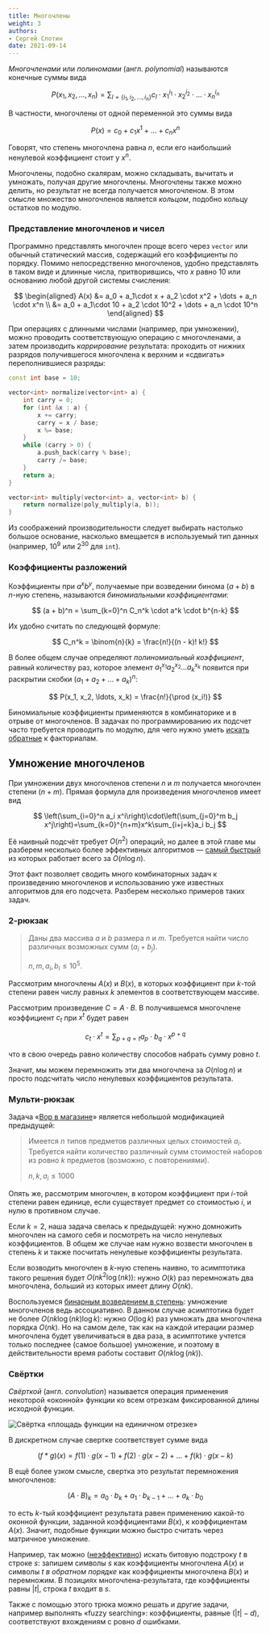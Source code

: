 ```yaml
---
title: Многочлены
weight: 3
authors:
- Сергей Слотин
date: 2021-09-14
---
```


*Многочленами* или *полиномами* (англ. *polynomial*) называются конечные суммы вида

$$
P(x_1, x_2, \ldots, x_n) = \sum_{I=\{i_1,i_2,\ldots,i_n\}} c_I \cdot x_1^{i_1} \cdot x_2^{i_2} \cdot \ldots \cdot x_n^{i_n}
$$

В частности, многочлены от одной переменной это суммы вида

$$
P(x) = c_0 + c_1 x^1 + \ldots + c_n x^n
$$

Говорят, что степень многочлена равна $n$, если его наибольший ненулевой коэффициент стоит у $x^n$.

Многочлены, подобно скалярам, можно складывать, вычитать и умножать, получая другие многочлены. Многочлены также можно делить, но результат не всегда получается многочленом. В этом смысле множество многочленов является *кольцом*, подобно кольцу остатков по модулю.

### Представление многочленов и чисел

Программно представлять многочлен проще всего через `vector` или обычный статический массив, содержащий его коэффициенты по порядку. Помимо непосредственно многочленов, удобно представлять в таком виде и длинные числа, притворившись, что $x$ равно $10$ или основанию любой другой системы счисления:

$$
\begin{aligned}
A(x) &= a_0 + a_1\cdot x + a_2 \cdot x^2  + \dots + a_n \cdot x^n
\\   &= a_0 + a_1\cdot 10 + a_2 \cdot 10^2 + \dots + a_n \cdot 10^n
\end{aligned}
$$

При операциях с длинными числами (например, при умножении), можно проводить соответствующую операцию с многочленами, а затем производить *каррирование* результата: проходить от нижних разрядов получившегося многочлена к верхним и «сдвигать» переполнившиеся разряды:

```cpp
const int base = 10;

vector<int> normalize(vector<int> a) {
    int carry = 0;
    for (int &x : a) {
        x += carry;
        carry = x / base;
        x %= base;
    }
    while (carry > 0) {
        a.push_back(carry % base);
        carry /= base;
    }
    return a;
}

vector<int> multiply(vector<int> a, vector<int> b) {
    return normalize(poly_multiply(a, b));
}
```

Из соображений производительности следует выбирать настолько большое основание, насколько вмещается в используемый тип данных (например, $10^9$ или $2^{30}$ для `int`).

### Коэффициенты разложений

Коэффициенты при $a^x b^y$, получаемые при возведении бинома $(a+b)$ в $n$-ную степень, называются *биномиальными коэффициентами*:

$$
(a + b)^n = \sum_{k=0}^n C_n^k \cdot a^k \cdot b^{n-k}
$$

Их удобно считать по следующей формуле:

$$
C_n^k = \binom{n}{k} = \frac{n!}{(n - k)! k!}
$$

В более общем случае определяют *полиномиальный коэффициент*, равный количеству раз, которое элемент $a_1^{x_1} a_2^{x_2} \ldots a_k^{x_k}$ появится при раскрытии скобки $(a_1+a_2+\ldots+a_k)^n$:

$$
P(x_1, x_2, \ldots, x_k) = \frac{n!}{\prod (x_i!)}
$$

Биномиальные коэффициенты применяются в комбинаторике и в отрыве от многочленов. В задачах по программированию их подсчет часто требуется проводить по модулю, для чего нужно уметь [искать обратные](/cs/modular) к факториалам.

## Умножение многочленов

При умножении двух многочленов степени $n$ и $m$ получается многочлен степени $(n+m)$. Прямая формула для произведения многочленов имеет вид

$$
\left(\sum_{i=0}^n a_i x^i\right)\cdot\left(\sum_{j=0}^m b_j x^j\right)=\sum_{k=0}^{n+m}x^k\sum_{i+j=k}a_i b_j
$$

Её наивный подсчёт требует $O(n^2)$ операций, но далее в этой главе мы разберем несколько более эффективных алгоритмов — [самый быстрый](../fft) из которых работает всего за $O(n \log n)$.

Этот факт позволяет сводить много комбинаторных задач к произведению многочленов и использованию уже известных алгоритмов для его подсчета. Разберем несколько примеров таких задач.

### 2-рюкзак

> Даны два массива $a$ и $b$ размера $n$ и $m$. Требуется найти число различных возможных сумм $(a_i + b_j)$.
> 
> $n, m, a_i, b_i \le 10^5$.

Рассмотрим многочлены $A(x)$ и $B(x)$, в которых коэффициент при $k$-той степени равен числу равных $k$ элементов в соответствующем массиве.

Рассмотрим произведение $C = A \cdot B$. В получившемся многочлене коэффициент $c_t$ при $x^t$ будет равен

$$
c_t \cdot x^t = \sum_{p+q=t} a_p \cdot b_q \cdot x^{p+q}
$$

что в свою очередь равно количеству способов набрать сумму ровно $t$.

Значит, мы можем перемножить эти два многочлена за $O(n \log n)$ и просто подсчитать число ненулевых коэффициентов результата.

### Мульти-рюкзак

Задача «[Вор в магазине](https://codeforces.com/problemset/problem/632/e?locale=ru)» является небольшой модификацией предыдущей:

> Имеется $n$ типов предметов различных целых стоимостей $a_i$. Требуется найти количество различный сумм стоимостей наборов из ровно $k$ предметов (возможно, с повторениями).
> 
> $n, k, a_i \le 1000$

Опять же, рассмотрим многочлен, в котором коэффициент при $i$-той степени равен единице, если существует предмет со стоимостью $i$, и нулю в противном случае.

Если $k=2$, наша задача свелась к предыдущей: нужно домножить многочлен на самого себя и посмотреть на число ненулевых коэффициентов. В общем же случае нам нужно возвести многочлен в степень $k$ и также посчитать ненулевые коэффициенты результата.

Если возводить многочлен в $k$-ную степень наивно, то асимптотика такого решения будет $O(n k^2 \log (nk))$: нужно $O(k)$ раз перемножать два многочлена, больший из которых имеет длину $O(nk)$.

Воспользуемся [бинарным возведением в степень](../binpow): умножение многочленов ведь ассоциативно. В данном случае асимптотика будет не более $O(nk \log (nk) \log k)$: нужно $O(\log k)$ раз умножать два многочлена порядка $O(nk)$. Но на самом деле, так как на каждой итерации размер многочлена будет увеличиваться в два раза, в асимптотике учтется только последнее (самое большое) умножение, и поэтому в действительности время работы составит $O(nk \log (nk))$.

### Свёртки

*Свёрткой* (англ. *convolution*) называется операция применения некоторой «оконной» функции ко всем отрезкам фиксированной длины исходной функции. 

![Свёртка «площадь функции на единичном отрезке»](../img/convolution.gif)

В дискретном случае свертке соответствует сумме вида

$$
(f * g)(x)= f(1) \cdot g(x-1) + f(2) \cdot g(x-2) + \dots + f(k) \cdot g(x - k)
$$

В ещё более узком смысле, свертка это результат перемножения многочленов:

$$
(A \cdot B)_k = a_0 \cdot b_k + a_1 \cdot b_{k-1} + \ldots + a_k \cdot b_0   
$$

то есть $k$-тый коэффициент результата равен применению какой-то оконной функции, заданной коэффициентами $B(x)$, к коэффициентам $A(x)$. Значит, подобные функции можно быстро считать через матричное умножение.

Например, так можно ([неэффективно](/cs/string-searching)) искать битовую подстроку $t$ в строке $s$: запишем символы $s$ как коэффициенты многочлена $A(x)$ и символы $t$ *в обратном порядке* как коэффициенты многочлена $B(x)$ и перемножим. В позициях многочлена-результата, где коэффициенты равны $|t|$, строка $t$ входит в $s$.

Также с помощью этого трюка можно решать и другие задачи, например выполнять «fuzzy searching»: коэффициенты, равные $(|t|-d)$, соответствуют вхождениям с ровно $d$ ошибками.

<!--

### Поиск подстрок

> Даны две бинарные строки $a$ и $b$. Нужно найти такой циклический сдвиг строки $b$, что количество совпадающих соответствующих символов с $a$ станет максимально.

Сперва научимся для каждого циклического сдвига $i$ второй строки считать количество совпадающих единиц $c_i$. Это можно сделать за $O(n^2)$ множеством разных способов, мы рассмотрим следующий: рассмотрим каждую единицу во втором числе, пусть она стоит на $j$-й позиции; для каждого $l$ от $0$ до $n-1$, если $a_l$ равно 1, то прибавим один к $c_{i-j}$ (при этом $i-j$ берётся по модулю $n$). Такой алгоритм верный, потому что по сути мы перебираем пары единиц, которые могут совпадать, и прибавляем +1 к количеству совпадающих единиц для соответствующего циклического сдвига. И тут мы можем заметить очень важную вещь: если перемножить числа, соответствующие $a$ и $b$,  в столбик и не переносить разряды при сложении, то мы получим как раз массив $c$ (с одним нюансом: его длина может быть больше $n$, тогда нам нужно для всех $i \geq n$ прибавить $c_i$ к $c_{i-n}$)! А перемножать длинные числа мы уже научились: это легко сделать при помощи БПФ. Таким образом, мы научились искать число совпадающих единиц; заметим, что мы можем инвертировать биты в строках и применить эквивалентный алгоритм, получив в итоге количества совпадающих нулей. Сложим соответствующие элементы в двух массивах и найдём индекс максимального.
Также очень часто в задачах на FFT требуется не явно перемножить два полинома, а посчитать *свёртку* двух векторов. *Прямой свёрткой* векторов $a$ длины $n$ и $b$ длины $m$ называется вектор $s$ длины $n+m-1$ такой, что $s_k = \Sigma_{i=0}^{k} a_i \cdot b_{k-i} (\forall k \in [0;n+m-2])$ (при этом считается, что несуществующие элементы равны нулю). *Круговой (циклической) свёрткой* векторов $a$ и $b$ длины $n$ называется вектор $s$ длины $n$ такой, что $s_k = \Sigma_{i=0}^{n-1} a_i \cdot b_{k-i} (\forall k \in [0; n-1])$ (при этом ${k-i}$ берётся по модулю $n$). Оказывается, что линейную свёртку можно считать через круговую: для этого дополним нулями оба вектора до одинаковой длины $n+m-1$. Это очень легко доказать: если для некоторого $k$ $i \geq k+1$, то либо $a_i$, либо $b_{k-i}$ будут равны нулю. Если расписать выражение для прямого преобразования Фурье круговой свёртки и перенести множители, то можно получить, что круговая свёртка равна вектору произведений многочленов с коэффициентами $a$ и $b$ в точках $0,1,\dots n-1$. Возможно, когда-нибудь я это распишу. 

-->

